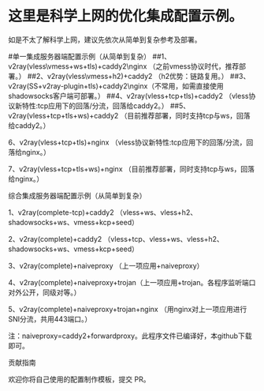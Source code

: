 这里是科学上网的优化集成配置示例。
=================================
如是不太了解科学上网，建议先依次从简单到复杂参考及部署。

#单一集成服务器端配置示例（从简单到复杂）
##1、v2ray(vless\vmess+ws+tls)+caddy2\nginx （之前vmess协议时代，推荐部署。）
##2、v2ray(vless\vmess+h2)+caddy2 （h2优势：链路复用。）
##3、v2ray(SS+v2ray-plugin+tls)+caddy2\nginx（不常用，如需直接使用shadowsocks客户端可部署。）
##4、v2ray(vless+tcp+tls)+caddy2 （vless协议新特性:tcp应用下的回落/分流，回落给caddy2。）
##5、v2ray(vless+tcp+tls+ws)+caddy2 （目前推荐部署，同时支持tcp与ws，回落给caddy2。）

6、v2ray(vless+tcp+tls)+nginx （vless协议新特性:tcp应用下的回落/分流，回落给nginx。）

7、v2ray(vless+tcp+tls+ws)+nginx （目前推荐部署，同时支持tcp与ws，回落给nginx。）


综合集成服务器端配置示例（从简单到复杂）

1、v2ray(complete-tcp)+caddy2 （vless+ws、vless+h2、shadowsocks+ws、vmess+kcp+seed）

2、v2ray(complete)+caddy2 （vless+tcp、vless+ws、vless+h2、shadowsocks+ws、vmess+kcp+seed）

3、v2ray(complete)+naiveproxy （上一项应用+naiveproxy）

4、v2ray(complete)+naiveproxy+trojan（上一项应用+trojan。各程序监听端口对外公开，同级对等。）

  5、v2ray(complete)+naiveproxy+trojan+nginx （用nginx对上一项应用进行SNI分流，共用443端口。）

注：naiveproxy=caddy2+forwardproxy。此程序文件已编译好，本github下载即可。

贡献指南

欢迎你将自己使用的配置制作模板，提交 PR。
